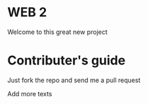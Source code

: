 WEB 2
====

Welcome to this great new project

Contributer's guide
===============
Just fork the repo and send me a pull request

Add more texts
